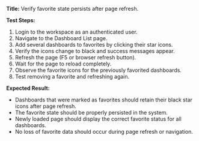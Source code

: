 **Title:** Verify favorite state persists after page refresh.

**Test Steps:**
1. Login to the workspace as an authenticated user.
2. Navigate to the Dashboard List page.
3. Add several dashboards to favorites by clicking their star icons.
4. Verify the icons change to black and success messages appear.
5. Refresh the page (F5 or browser refresh button).
6. Wait for the page to reload completely.
7. Observe the favorite icons for the previously favorited dashboards.
8. Test removing a favorite and refreshing again.

**Expected Result:**
- Dashboards that were marked as favorites should retain their black star icons after page refresh.
- The favorite state should be properly persisted in the system.
- Newly loaded page should display the correct favorite status for all dashboards.
- No loss of favorite data should occur during page refresh or navigation.